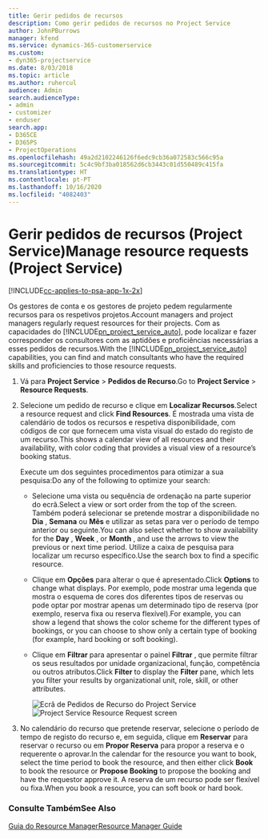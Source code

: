 ```yaml
---
title: Gerir pedidos de recursos
description: Como gerir pedidos de recursos no Project Service
author: JohnPBurrows
manager: kfend
ms.service: dynamics-365-customerservice
ms.custom:
- dyn365-projectservice
ms.date: 8/03/2018
ms.topic: article
ms.author: ruhercul
audience: Admin
search.audienceType:
- admin
- customizer
- enduser
search.app:
- D365CE
- D365PS
- ProjectOperations
ms.openlocfilehash: 49a2d2102246126f6edc9cb36a072583c566c95a
ms.sourcegitcommit: 5c4c9bf3ba018562d6cb3443c01d550489c415fa
ms.translationtype: HT
ms.contentlocale: pt-PT
ms.lasthandoff: 10/16/2020
ms.locfileid: "4082403"
---
```

# <a name="manage-resource-requests-project-service"></a><span data-ttu-id="d5d17-103">Gerir pedidos de recursos (Project Service)</span><span class="sxs-lookup"><span data-stu-id="d5d17-103">Manage resource requests (Project Service)</span></span>

[!INCLUDE[cc-applies-to-psa-app-1x-2x](../includes/cc-applies-to-psa-app-1x-2x.md)]

<span data-ttu-id="d5d17-104">Os gestores de conta e os gestores de projeto pedem regularmente recursos para os respetivos projetos.</span><span class="sxs-lookup"><span data-stu-id="d5d17-104">Account managers and project managers regularly request resources for their projects.</span></span> <span data-ttu-id="d5d17-105">Com as capacidades do [!INCLUDE[pn_project_service_auto](../includes/pn-project-service-auto.md)], pode localizar e fazer corresponder os consultores com as aptidões e proficiências necessárias a esses pedidos de recursos.</span><span class="sxs-lookup"><span data-stu-id="d5d17-105">With the [!INCLUDE[pn_project_service_auto](../includes/pn-project-service-auto.md)] capabilities, you can find and match consultants who have the required skills and proficiencies to those resource requests.</span></span>  
  
1. <span data-ttu-id="d5d17-106">Vá para **Project Service** > **Pedidos de Recurso**.</span><span class="sxs-lookup"><span data-stu-id="d5d17-106">Go to **Project Service** > **Resource Requests**.</span></span>  
  
2. <span data-ttu-id="d5d17-107">Selecione um pedido de recurso e clique em **Localizar Recursos**.</span><span class="sxs-lookup"><span data-stu-id="d5d17-107">Select a resource request and click **Find Resources**.</span></span> <span data-ttu-id="d5d17-108">É mostrada uma vista de calendário de todos os recursos e respetiva disponibilidade, com códigos de cor que fornecem uma vista visual do estado do registo de um recurso.</span><span class="sxs-lookup"><span data-stu-id="d5d17-108">This shows a calendar view of all resources and their availability, with color coding that provides a visual view of a resource’s booking status.</span></span>  
  
    <span data-ttu-id="d5d17-109">Execute um dos seguintes procedimentos para otimizar a sua pesquisa:</span><span class="sxs-lookup"><span data-stu-id="d5d17-109">Do any of the following to optimize your search:</span></span>  
  
   -   <span data-ttu-id="d5d17-110">Selecione uma vista ou sequência de ordenação na parte superior do ecrã.</span><span class="sxs-lookup"><span data-stu-id="d5d17-110">Select a view or sort order from the top of the screen.</span></span> <span data-ttu-id="d5d17-111">Também poderá selecionar se pretende mostrar a disponibilidade no **Dia** , **Semana** ou **Mês** e utilizar as setas para ver o período de tempo anterior ou seguinte.</span><span class="sxs-lookup"><span data-stu-id="d5d17-111">You can also select whether to show availability for the **Day** , **Week** , or **Month** , and use the arrows to view the previous or next time period.</span></span> <span data-ttu-id="d5d17-112">Utilize a caixa de pesquisa para localizar um recurso específico.</span><span class="sxs-lookup"><span data-stu-id="d5d17-112">Use the search box to find a specific resource.</span></span>  
  
   -   <span data-ttu-id="d5d17-113">Clique em **Opções** para alterar o que é apresentado.</span><span class="sxs-lookup"><span data-stu-id="d5d17-113">Click **Options** to change what displays.</span></span> <span data-ttu-id="d5d17-114">Por exemplo, pode mostrar uma legenda que mostra o esquema de cores dos diferentes tipos de reservas ou pode optar por mostrar apenas um determinado tipo de reserva (por exemplo, reserva fixa ou reserva flexível).</span><span class="sxs-lookup"><span data-stu-id="d5d17-114">For example, you can show a legend that shows the color scheme for the different types of bookings, or you can choose to show only a certain type of booking (for example, hard booking or soft booking).</span></span>  
  
   -   <span data-ttu-id="d5d17-115">Clique em **Filtrar** para apresentar o painel **Filtrar** , que permite filtrar os seus resultados por unidade organizacional, função, competência ou outros atributos.</span><span class="sxs-lookup"><span data-stu-id="d5d17-115">Click **Filter** to display the **Filter** pane, which lets you filter your results by organizational unit, role, skill, or other attributes.</span></span>  
  
       <span data-ttu-id="d5d17-116">![Ecrã de Pedidos de Recurso do Project Service](../psa/media/project-service-resource-request-screen.png "Ecrã de Pedidos de Recurso do Project Service")</span><span class="sxs-lookup"><span data-stu-id="d5d17-116">![Project Service Resource Request screen](../psa/media/project-service-resource-request-screen.png "Project Service Resource Request screen")</span></span>  
  
3. <span data-ttu-id="d5d17-117">No calendário do recurso que pretende reservar, selecione o período de tempo de registo do recurso e, em seguida, clique em **Reservar** para reservar o recurso ou em **Propor Reserva** para propor a reserva e o requerente o aprovar.</span><span class="sxs-lookup"><span data-stu-id="d5d17-117">In the calendar for the resource you want to book, select the time period to book the resource, and then either click **Book** to book the resource or **Propose Booking** to propose the booking and have the requestor approve it.</span></span> <span data-ttu-id="d5d17-118">A reserva de um recurso pode ser flexível ou fixa.</span><span class="sxs-lookup"><span data-stu-id="d5d17-118">When you book a resource, you can soft book or hard book.</span></span>  
  
### <a name="see-also"></a><span data-ttu-id="d5d17-119">Consulte Também</span><span class="sxs-lookup"><span data-stu-id="d5d17-119">See Also</span></span>  
 [<span data-ttu-id="d5d17-120">Guia do Resource Manager</span><span class="sxs-lookup"><span data-stu-id="d5d17-120">Resource Manager Guide</span></span>](../psa/resource-manager-guide.md)
